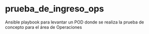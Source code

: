 # prueba_de_ingreso_ops
Ansible playbook para levantar un POD donde se realiza la prueba de concepto para el área de Operaciones

